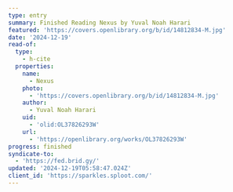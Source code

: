 ```yaml
---
type: entry
summary: Finished Reading Nexus by Yuval Noah Harari
featured: 'https://covers.openlibrary.org/b/id/14812834-M.jpg'
date: '2024-12-19'
read-of:
  type:
    - h-cite
  properties:
    name:
      - Nexus
    photo:
      - 'https://covers.openlibrary.org/b/id/14812834-M.jpg'
    author:
      - Yuval Noah Harari
    uid:
      - 'olid:OL37826293W'
    url:
      - 'https://openlibrary.org/works/OL37826293W'
progress: finished
syndicate-to:
  - 'https://fed.brid.gy/'
updated: '2024-12-19T05:58:47.024Z'
client_id: 'https://sparkles.sploot.com/'
---
```


